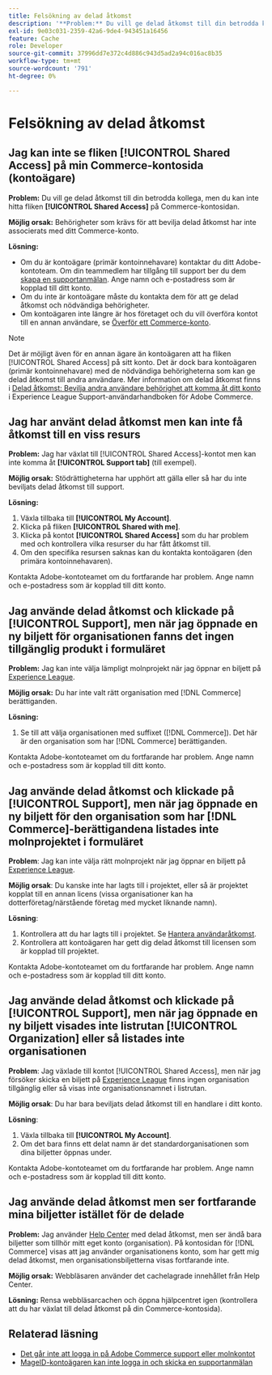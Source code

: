```yaml
---
title: Felsökning av delad åtkomst
description: '**Problem:** Du vill ge delad åtkomst till din betrodda kollega, men du kan inte hitta fliken **Delad åtkomst** på din Commerce-kontosida.'
exl-id: 9e03c031-2359-42a6-9de4-943451a16456
feature: Cache
role: Developer
source-git-commit: 37996dd7e372c4d886c943d5ad2a94c016ac8b35
workflow-type: tm+mt
source-wordcount: '791'
ht-degree: 0%

---
```


# Felsökning av delad åtkomst

## Jag kan inte se fliken [!UICONTROL Shared Access] på min Commerce-kontosida (kontoägare)

**Problem:** Du vill ge delad åtkomst till din betrodda kollega, men du kan inte hitta fliken **[!UICONTROL Shared Access]** på Commerce-kontosidan.

**Möjlig orsak:** Behörigheter som krävs för att bevilja delad åtkomst har inte associerats med ditt Commerce-konto.

**Lösning:**

* Om du är kontoägare (primär kontoinnehavare) kontaktar du ditt Adobe-kontoteam. Om din teammedlem har tillgång till support ber du dem [skapa en supportanmälan](https://experienceleague.adobe.com/sv/docs/commerce-knowledge-base/kb/help-center-guide/magento-help-center-user-guide#merchant-not-displayed). Ange namn och e-postadress som är kopplad till ditt konto.
* Om du inte är kontoägare måste du kontakta dem för att ge delad åtkomst och nödvändiga behörigheter.
* Om kontoägaren inte längre är hos företaget och du vill överföra kontot till en annan användare, se [Överför ett Commerce-konto](https://experienceleague.adobe.com/sv/docs/commerce-admin/start/commerce-account/commerce-account-transfer).

>[!NOTE]
>
>Det är möjligt även för en annan ägare än kontoägaren att ha fliken [!UICONTROL Shared Access] på sitt konto. Det är dock bara kontoägaren (primär kontoinnehavare) med de nödvändiga behörigheterna som kan ge delad åtkomst till andra användare. Mer information om delad åtkomst finns i [Delad åtkomst: Bevilja andra användare behörighet att komma åt ditt konto](https://experienceleague.adobe.com/sv/docs/commerce-knowledge-base/kb/help-center-guide/magento-help-center-user-guide#shared-access) i Experience League Support-användarhandboken för Adobe Commerce.

## Jag har använt delad åtkomst men kan inte få åtkomst till en viss resurs

**Problem:** Jag har växlat till [!UICONTROL Shared Access]-kontot men kan inte komma åt **[!UICONTROL Support tab]** (till exempel).

**Möjlig orsak:** Stödrättigheterna har upphört att gälla eller så har du inte beviljats delad åtkomst till support.

**Lösning:**

1. Växla tillbaka till **[!UICONTROL My Account]**.
1. Klicka på fliken **[!UICONTROL Shared with me]**.
1. Klicka på kontot **[!UICONTROL Shared Access]** som du har problem med och kontrollera vilka resurser du har fått åtkomst till.
1. Om den specifika resursen saknas kan du kontakta kontoägaren (den primära kontoinnehavaren).

Kontakta Adobe-kontoteamet om du fortfarande har problem. Ange namn och e-postadress som är kopplad till ditt konto.

## Jag använde delad åtkomst och klickade på [!UICONTROL Support], men när jag öppnade en ny biljett för organisationen fanns det ingen tillgänglig produkt i formuläret

**Problem:** Jag kan inte välja lämpligt molnprojekt när jag öppnar en biljett på [Experience League](https://experienceleague.adobe.com/home?lang=sv-SE#support).

**Möjlig orsak:** Du har inte valt rätt organisation med [!DNL Commerce] berättiganden.

**Lösning:**

1. Se till att välja organisationen med suffixet ([!DNL Commerce]). Det här är den organisation som har [!DNL Commerce] berättiganden.

Kontakta Adobe-kontoteamet om du fortfarande har problem. Ange namn och e-postadress som är kopplad till ditt konto.

## Jag använde delad åtkomst och klickade på [!UICONTROL Support], men när jag öppnade en ny biljett för den organisation som har [!DNL Commerce]-berättigandena listades inte molnprojektet i formuläret

**Problem**: Jag kan inte välja rätt molnprojekt när jag öppnar en biljett på [Experience League](https://experienceleague.adobe.com/home?lang=sv-SE#support).

**Möjlig orsak**: Du kanske inte har lagts till i projektet, eller så är projektet kopplat till en annan licens (vissa organisationer kan ha dotterföretag/närstående företag med mycket liknande namn).

**Lösning**:

1. Kontrollera att du har lagts till i projektet. Se [Hantera användaråtkomst](https://experienceleague.adobe.com/sv/docs/commerce-cloud-service/user-guide/project/user-access).
1. Kontrollera att kontoägaren har gett dig delad åtkomst till licensen som är kopplad till projektet.

Kontakta Adobe-kontoteamet om du fortfarande har problem. Ange namn och e-postadress som är kopplad till ditt konto.

## Jag använde delad åtkomst och klickade på [!UICONTROL Support], men när jag öppnade en ny biljett visades inte listrutan [!UICONTROL Organization] eller så listades inte organisationen

**Problem**: Jag växlade till kontot [!UICONTROL Shared Access], men när jag försöker skicka en biljett på [Experience League](https://experienceleague.adobe.com/home?lang=sv-SE#support) finns ingen organisation tillgänglig eller så visas inte organisationsnamnet i listrutan.

**Möjlig orsak**: Du har bara beviljats delad åtkomst till en handlare i ditt konto.

**Lösning**:

1. Växla tillbaka till **[!UICONTROL My Account]**.
1. Om det bara finns ett delat namn är det standardorganisationen som dina biljetter öppnas under.

Kontakta Adobe-kontoteamet om du fortfarande har problem. Ange namn och e-postadress som är kopplad till ditt konto.

## Jag använde delad åtkomst men ser fortfarande mina biljetter istället för de delade

**Problem:** Jag använder [Help Center](https://support.magento.com/hc/us-en/requests) med delad åtkomst, men ser ändå bara biljetter som tillhör mitt eget konto (organisation). På kontosidan för [!DNL Commerce] visas att jag använder organisationens konto, som har gett mig delad åtkomst, men organisationsbiljetterna visas fortfarande inte.

**Möjlig orsak:** Webbläsaren använder det cachelagrade innehållet från Help Center.

**Lösning:** Rensa webbläsarcachen och öppna hjälpcentret igen (kontrollera att du har växlat till delad åtkomst på din Commerce-kontosida).

## Relaterad läsning

* [Det går inte att logga in på Adobe Commerce support eller molnkontot](https://experienceleague.adobe.com/sv/docs/commerce-knowledge-base/kb/troubleshooting/miscellaneous/unable-to-log-in-to-support-or-cloud-project)
* [MageID-kontoägaren kan inte logga in och skicka en supportanmälan](https://experienceleague.adobe.com/sv/docs/experience-cloud-kcs/kbarticles/ka-25231)
